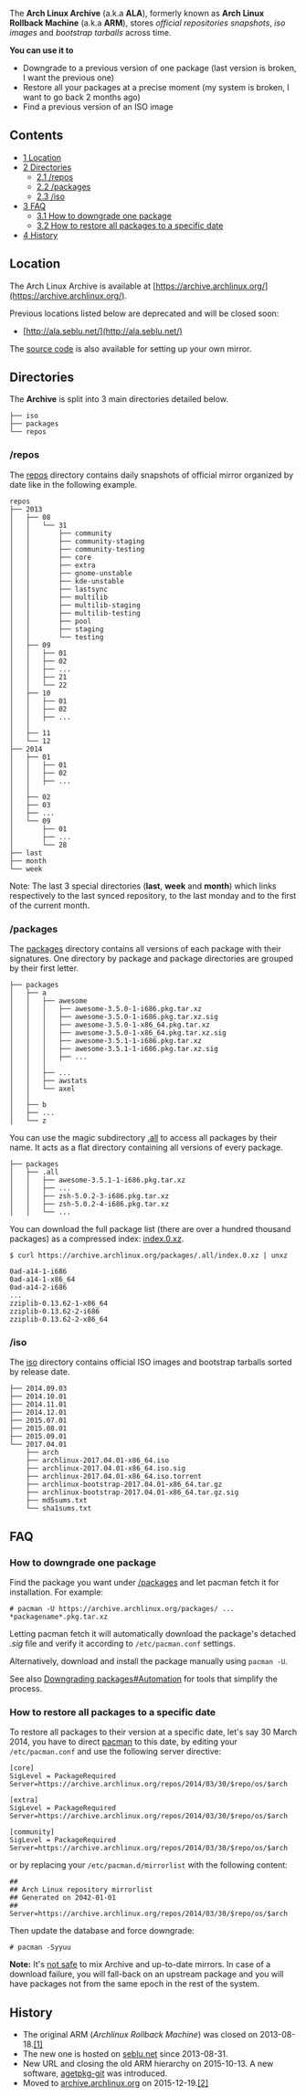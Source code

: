 The **Arch Linux Archive** (a.k.a **ALA**), formerly known as **Arch Linux Rollback Machine** (a.k.a **ARM**), stores *official repositories snapshots*, *iso images* and *bootstrap tarballs* across time.

**You can use it to**

*   Downgrade to a previous version of one package (last version is broken, I want the previous one)
*   Restore all your packages at a precise moment (my system is broken, I want to go back 2 months ago)
*   Find a previous version of an ISO image

## Contents

*   [1 Location](#Location)
*   [2 Directories](#Directories)
    *   [2.1 /repos](#.2Frepos)
    *   [2.2 /packages](#.2Fpackages)
    *   [2.3 /iso](#.2Fiso)
*   [3 FAQ](#FAQ)
    *   [3.1 How to downgrade one package](#How_to_downgrade_one_package)
    *   [3.2 How to restore all packages to a specific date](#How_to_restore_all_packages_to_a_specific_date)
*   [4 History](#History)

## Location

The Arch Linux Archive is available at [https://archive.archlinux.org/](https://archive.archlinux.org/).

Previous locations listed below are deprecated and will be closed soon:

*   [http://ala.seblu.net/](http://ala.seblu.net/)

The [source code](https://github.com/seblu/archivetools) is also available for setting up your own mirror.

## Directories

The **Archive** is split into 3 main directories detailed below.

```
├── iso
├── packages
└── repos

```

### /repos

The [repos](https://archive.archlinux.org/repos) directory contains daily snapshots of official mirror organized by date like in the following example.

```
repos
├── 2013
│   ├── 08
│   │   └── 31
│   │       ├── community
│   │       ├── community-staging
│   │       ├── community-testing
│   │       ├── core
│   │       ├── extra
│   │       ├── gnome-unstable
│   │       ├── kde-unstable
│   │       ├── lastsync
│   │       ├── multilib
│   │       ├── multilib-staging
│   │       ├── multilib-testing
│   │       ├── pool
│   │       ├── staging
│   │       └── testing
│   ├── 09
│   │   ├── 01
│   │   ├── 02
│   │   ├── ...
│   │   ├── 21
│   │   └── 22
│   ├── 10
│   │   ├── 01
│   │   ├── 02
│   │   ├── ...
│   │
│   ├── 11
│   └── 12
├── 2014
│   ├── 01
│   │   ├── 01
│   │   ├── 02
│   │   ├── ...
│   │
│   ├── 02
│   ├── 03
│   ├── ...
│   └── 09
│       ├── 01
│       ├── ...
│       └── 28
├── last
├── month
└── week

```

Note: The last 3 special directories (**last**, **week** and **month**) which links respectively to the last synced repository, to the last monday and to the first of the current month.

### /packages

The [packages](https://archive.archlinux.org/packages) directory contains all versions of each package with their signatures. One directory by package and package directories are grouped by their first letter.

```
├── packages
│   ├── a
│   │   ├── awesome
│   │   │   ├── awesome-3.5.0-1-i686.pkg.tar.xz
│   │   │   ├── awesome-3.5.0-1-i686.pkg.tar.xz.sig
│   │   │   ├── awesome-3.5.0-1-x86_64.pkg.tar.xz
│   │   │   ├── awesome-3.5.0-1-x86_64.pkg.tar.xz.sig
│   │   │   ├── awesome-3.5.1-1-i686.pkg.tar.xz
│   │   │   ├── awesome-3.5.1-1-i686.pkg.tar.xz.sig
│   │   │   ├── ...
│   │   │ 
│   │   ├── ...
│   │   ├── awstats
│   │   └── axel
│   │   
│   ├── b
│   ├── ...
│   └── z

```

You can use the magic subdirectory [.all](https://archive.archlinux.org/packages/.all) to access all packages by their name. It acts as a flat directory containing all versions of every package.

```
├── packages
│   ├── .all
│   │   ├── awesome-3.5.1-1-i686.pkg.tar.xz
│   │   ├── ...
│   │   ├── zsh-5.0.2-3-i686.pkg.tar.xz
│   │   ├── zsh-5.0.2-4-i686.pkg.tar.xz
│   │   └── ...

```

You can download the full package list (there are over a hundred thousand packages) as a compressed index: [index.0.xz](https://archive.archlinux.org/packages/.all/index.0.xz).

 `$ curl https://archive.archlinux.org/packages/.all/index.0.xz | unxz` 
```
0ad-a14-1-i686
0ad-a14-1-x86_64
0ad-a14-2-i686
...
zziplib-0.13.62-1-x86_64
zziplib-0.13.62-2-i686
zziplib-0.13.62-2-x86_64
```

### /iso

The [iso](https://archive.archlinux.org/iso) directory contains official ISO images and bootstrap tarballs sorted by release date.

```
├── 2014.09.03
├── 2014.10.01
├── 2014.11.01
├── 2014.12.01
├── 2015.07.01
├── 2015.08.01
├── 2015.09.01
└── 2017.04.01
    ├── arch
    ├── archlinux-2017.04.01-x86_64.iso
    ├── archlinux-2017.04.01-x86_64.iso.sig
    ├── archlinux-2017.04.01-x86_64.iso.torrent
    ├── archlinux-bootstrap-2017.04.01-x86_64.tar.gz
    ├── archlinux-bootstrap-2017.04.01-x86_64.tar.gz.sig
    ├── md5sums.txt
    └── sha1sums.txt

```

## FAQ

### How to downgrade one package

Find the package you want under [/packages](#.2Fpackages) and let pacman fetch it for installation. For example:

```
# pacman -U https://archive.archlinux.org/packages/ ... *packagename*.pkg.tar.xz

```

Letting pacman fetch it will automatically download the package's detached *.sig* file and verify it according to `/etc/pacman.conf` settings.

Alternatively, download and install the package manually using `pacman -U`.

See also [Downgrading packages#Automation](/index.php/Downgrading_packages#Automation "Downgrading packages") for tools that simplify the process.

### How to restore all packages to a specific date

To restore all packages to their version at a specific date, let's say 30 March 2014, you have to direct [pacman](/index.php/Pacman "Pacman") to this date, by editing your `/etc/pacman.conf` and use the following server directive:

```
[core]
SigLevel = PackageRequired
Server=https://archive.archlinux.org/repos/2014/03/30/$repo/os/$arch

[extra]
SigLevel = PackageRequired
Server=https://archive.archlinux.org/repos/2014/03/30/$repo/os/$arch

[community]
SigLevel = PackageRequired
Server=https://archive.archlinux.org/repos/2014/03/30/$repo/os/$arch

```

or by replacing your `/etc/pacman.d/mirrorlist` with the following content:

```
##                                                                              
## Arch Linux repository mirrorlist                                             
## Generated on 2042-01-01                                                      
##
Server=https://archive.archlinux.org/repos/2014/03/30/$repo/os/$arch

```

Then update the database and force downgrade:

```
# pacman -Syyuu

```

**Note:** It's [not safe](/index.php/Partial_upgrades "Partial upgrades") to mix Archive and up-to-date mirrors. In case of a download failure, you will fall-back on an upstream package and you will have packages not from the same epoch in the rest of the system.

## History

*   The original ARM (*Archlinux Rollback Machine*) was closed on 2013-08-18.[[1]](https://bbs.archlinux.org/viewtopic.php?pid=1313360#p1313360)
*   The new one is hosted on [seblu.net](http://seblu.net) since 2013-08-31.
*   New URL and closing the old ARM hierarchy on 2015-10-13\. A new software, [agetpkg-git](https://aur.archlinux.org/packages/agetpkg-git/) was introduced.
*   Moved to [archive.archlinux.org](https://archive.archlinux.org) on 2015-12-19.[[2]](https://lists.archlinux.org/pipermail/arch-dev-public/2015-December/027635.html)